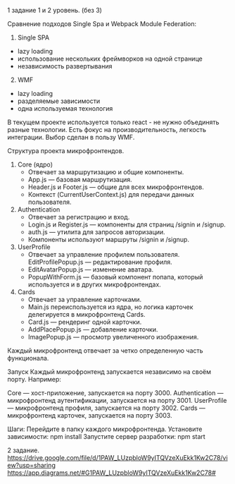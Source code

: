 1 задание 1 и 2 уровень. (без 3)

Сравнение подходов Single Spa и Webpack Module Federation:
1. Single SPA
- lazy loading 
- использование нескольких фреймворков на одной странице
- независимость развертывания
2. WMF
- lazy loading
- разделяемые зависимости
- одна используемая технология

В текущем проекте используется только react - не нужно объединять разные технологии. Есть фокус на производительность, легкость интеграции.
Выбор сделан в пользу WMF.

Структура проекта микрофронтендов.
1. Core (ядро)
     - Отвечает за маршрутизацию и общие компоненты.
     - App.js — базовая маршрутизация.
     - Header.js и Footer.js — общие для всех микрофронтендов.
     - Контекст (CurrentUserContext.js) для передачи данных пользователя.
1. Authentication
     - Отвечает за регистрацию и вход.
     - Login.js и Register.js — компоненты для страниц /signin и /signup.
     - auth.js — утилита для запросов авторизации.
     - Компоненты используют маршруты /signin и /signup.
1. UserProfile
     - Отвечает за управление профилем пользователя.
     EditProfilePopup.js — редактирование профиля.
     - EditAvatarPopup.js — изменение аватара.
     - PopupWithForm.js — базовый компонент попапа, который используется и в других микрофронтендах.
1. Cards
     - Отвечает за управление карточками.
     - Main.js переиспользуется из ядра, но логика карточек делегируется в микрофронтенд Cards.
     - Card.js — рендеринг одной карточки.
     - AddPlacePopup.js — добавление карточки.
     - ImagePopup.js — просмотр увеличенного изображения.

Каждый микрофронтенд отвечает за четко определенную часть функционала.

Запуск
Каждый микрофронтенд запускается независимо на своём порту. Например:

Core — хост-приложение, запускается на порту 3000.
Authentication — микрофронтенд аутентификации, запускается на порту 3001.
UserProfile — микрофронтенд профиля, запускается на порту 3002.
Cards — микрофронтенд карточек, запускается на порту 3003.

Шаги:
Перейдите в папку каждого микрофронтенда.
Установите зависимости:
npm install
Запустите сервер разработки:
npm start

2 задание.
https://drive.google.com/file/d/1PAW_LUzpbloW9yITQVzeXuEkk1Kw2C78/view?usp=sharing
https://app.diagrams.net/#G1PAW_LUzpbloW9yITQVzeXuEkk1Kw2C78#
